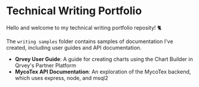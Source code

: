 # Technical Writing Portfolio

Hello and welcome to my technical writing portfolio reposity! 🐈

The `writing samples` folder contains samples of documentation I've created, including user guides and API documentation.
- **Qrvey User Guide**: A guide for creating charts using the Chart Builder in Qrvey's Partner Platform
- **MycoTex API Documentation**: An exploration of the MycoTex backend, which uses express, node, and msql2
